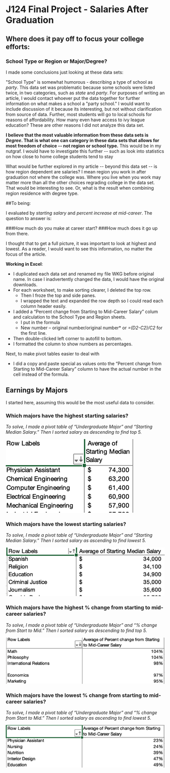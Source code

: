 # J124 Final Project - Salaries After Graduation
## Where does it pay off to focus your college efforts:
### School Type or Region or Major/Degree? 

I made some conclusions just looking at these data sets:

"School Type" is somewhat humorous - describing a type of school as *party*. This data set was problematic because some schools were listed twice, in two categories, such as *state* and *party*. For purposes of writing an article, I would contact whoever put the data together for further information on what makes a school a "party school." I would want to include discussion of it because its interesting, but not without clarification from source of data. Further, most students will go to local schools for reasons of affordability. How many even have access to ivy league education? These are other reasons I did not analyze this data set. 

**I believe that the most valuable information from these data sets is *Degree*. That is what one can category in these data sets that allows for most freedom of choice -- not region or school type.** This would be in my nutgraf. I would have to investigate this further -- such as look into statistics on how close to home college students tend to stay 

What would be further explored in my article -- beyond this data set -- is how region dependent are salaries? I mean region you work in after graduation not where the college was. Where you live when you work may matter more than all the other choices regrading college in the data set. That would be interesting to see. Or, what is the result when combining region residence with degree type.  

##To being: 

I evaluated by *starting salary* and *percent increase at mid-career*. The question to answer is:

###How much do you make at career start?
###How much does it go up from there. 

I thought that to get a full picture, it was important to look at highest and lowest. As a reader, I would want to see this information, no matter the focus of the article. 

**Working in Excel**:
* I duplicated each data set and renamed my file WKG before original name. In case I inadvertently changed the data, I would have the original downloads.
* For each worksheet, to make sorting clearer, I deleted the top row. 
  * Then I froze the top and side panes.
  * I wrapped the text and expanded the row depth so I could read each column header easily.
* I added a “Percent change from Starting to Mid-Career Salary” colum and calculation to the School Type and Region sheets. 
  * I put in the formula
   * New number – original number/original number* or *=(D2-C2)/C2* for the first line.
 * Then double-clicked left corner to autofill to bottom.
 * I formatted the column to show numbers as percentages.

Next, to make pivot tables easier to deal with 
* I did a copy and paste special as values onto the “Percent change from Starting to Mid-Career Salary”  column to have the actual number in the cell instead of the formula. 

## Earnings by Majors
I started here, assuming this would be the most useful data to consider. 

### Which majors have the highest starting salaries?
*To solve, I made a pivot table of “Undergraduate Major” and “Starting Median Salary.” Then I sorted salary as descending to find top 5.*

![DegreeStartDesc](/Degree_Starting_Desc.jpg)

### Which majors have the lowest starting salaries?
*To solve, I made a pivot table of “Undergraduate Major” and “Starting Median Salary.” Then I sorted salary as ascending to find lowest 5.*

![DegreeStartAsc](/Degree_Starting_Asc.jpg)

### Which majors have the highest % change from starting to mid-career salaries? 
*To solve, I made a pivot table of “Undergraduate Major” and “% change from Start to Mid.” Then I sorted salary as descending to find top 5.*

![Degree%Desc](/DegPerDesc.jpg)

### Which majors have the lowest % change from starting to mid-career salaries?
*To solve, I made a pivot table of “Undergraduate Major” and “% change from Start to Mid.” Then I sorted salary as ascending to find lowest 5.*

![Degree%Asc](/DegPerAsc.jpg)



